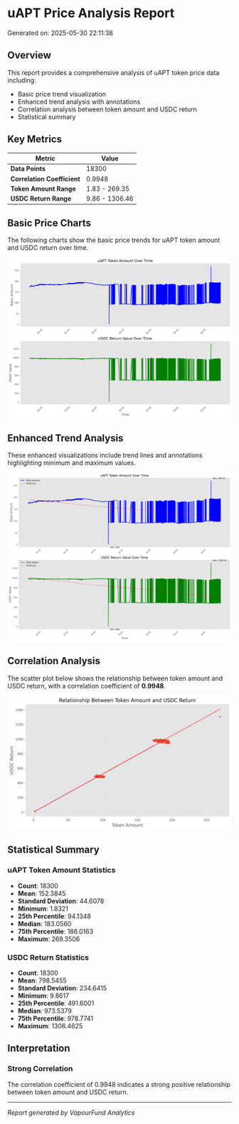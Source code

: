 # uAPT Price Analysis Report

Generated on: 2025-05-30 22:11:38

## Overview

This report provides a comprehensive analysis of uAPT token price data including:
- Basic price trend visualization
- Enhanced trend analysis with annotations
- Correlation analysis between token amount and USDC return
- Statistical summary

## Key Metrics

| Metric | Value |
|--------|-------|
| **Data Points** | 18300 |
| **Correlation Coefficient** | 0.9948 |
| **Token Amount Range** | 1.83 - 269.35 |
| **USDC Return Range** | 9.86 - 1306.46 |

## Basic Price Charts

The following charts show the basic price trends for uAPT token amount and USDC return over time.

![uAPT Basic Price Charts](https://raw.githubusercontent.com/VaporFund/weekly-reports/main/chart_images/uAPT_price_charts.png)

## Enhanced Trend Analysis

These enhanced visualizations include trend lines and annotations highlighting minimum and maximum values.

![uAPT Enhanced Trend Charts](https://raw.githubusercontent.com/VaporFund/weekly-reports/main/chart_images/uAPT_price_charts_with_trend.png)

## Correlation Analysis

The scatter plot below shows the relationship between token amount and USDC return, with a correlation coefficient of **0.9948**.

![uAPT Correlation Analysis](https://raw.githubusercontent.com/VaporFund/weekly-reports/main/chart_images/uAPT_relationship_chart.png)

## Statistical Summary

### uAPT Token Amount Statistics
- **Count**: 18300
- **Mean**: 152.3845
- **Standard Deviation**: 44.6078
- **Minimum**: 1.8321
- **25th Percentile**: 94.1348
- **Median**: 183.0560
- **75th Percentile**: 186.0163
- **Maximum**: 269.3506

### USDC Return Statistics
- **Count**: 18300
- **Mean**: 798.5455
- **Standard Deviation**: 234.6415
- **Minimum**: 9.8617
- **25th Percentile**: 491.6001
- **Median**: 973.5379
- **75th Percentile**: 978.7741
- **Maximum**: 1306.4625

## Interpretation

### Strong Correlation

The correlation coefficient of 0.9948 indicates a strong positive relationship between token amount and USDC return.

---

*Report generated by VapourFund Analytics*

